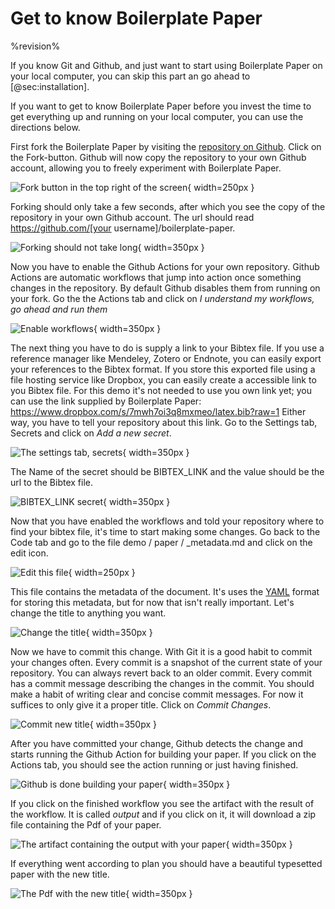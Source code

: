 Get to know Boilerplate Paper
=============================

%revision%

If you know Git and Github, and just want to start using Boilerplate Paper on your local computer, you can skip this part an go ahead to [@sec:installation].

If you want to get to know Boilerplate Paper before you invest the time to get everything up and running on your local computer, you can use the directions below.

First fork the Boilerplate Paper by visiting the [repository on Github](https://github.com/gijswijs/boilerplate-paper). Click on the Fork-button. Github will now copy the repository to your own Github account, allowing you to freely experiment with Boilerplate Paper. 

![Fork button in the top right of the screen](paper/images/fork-repository.png){ width=250px }

Forking should only take a few seconds, after which you see the copy of the repository in your own Github account. The url should read https://github.com/[your username]/boilerplate-paper.

![Forking should not take long](paper/images/fork-in-action.png){ width=350px }

Now you have to enable the Github Actions for your own repository. Github Actions are automatic workflows that jump into action once something changes in the repository. By default Github disables them from running on your fork. Go the the Actions tab and click on *I understand my workflows, go ahead and run them*

![Enable workflows](paper/images/enable-workflows.png){ width=350px }

The next thing you have to do is supply a link to your Bibtex file. If you use a reference manager like Mendeley, Zotero or Endnote, you can easily export your references to the Bibtex format. If you store this exported file using a file hosting service like Dropbox, you can easily create a accessible link to you Bibtex file. For this demo it's not needed to use you own link yet; you can use the link supplied by Boilerplate Paper: https://www.dropbox.com/s/7mwh7oi3q8mxmeo/latex.bib?raw=1
Either way, you have to tell your repository about this link. Go to the Settings tab, Secrets and click on *Add a new secret*.

![The settings tab, secrets](paper/images/secrets.png){ width=350px }

The Name of the secret should be BIBTEX_LINK and the value should be the url to the Bibtex file.

![BIBTEX_LINK secret](paper/images/bibtex-link-secret.png){ width=350px }

Now that you have enabled the workflows and told your repository where to find your bibtex file, it's time to start making some changes. Go back to the Code tab and go to the file demo / paper / _metadata.md and click on the edit icon.

![Edit this file](paper/images/edit-this-file.png){ width=250px }

This file contains the metadata of the document. It's uses the [YAML](https://yaml.org/) format for storing this metadata, but for now that isn't really important. Let's change the title to anything you want.

![Change the title](paper/images/edit-title.png){ width=350px }

Now we have to commit this change. With Git it is a good habit to commit your changes often. Every commit is a snapshot of the current state of your repository. You can always revert back to an older commit. Every commit has a commit message describing the changes in the commit. You should make a habit of writing clear and concise commit messages. For now it suffices to only give it a proper title. Click on *Commit Changes*.

![Commit new title](paper/images/Commit-new-title.png){ width=350px }

After you have committed your change, Github detects the change and starts running the Github Action for building your paper. If you click on the Actions tab, you should see the action running or just having finished.

![Github is done building your paper](paper/images/github-action-finished.png){ width=350px }

If you click on the finished workflow you see the artifact with the result of the workflow. It is called *output* and if you click on it, it will download a zip file containing the Pdf of your paper.

![The artifact containing the output with your paper](paper/images/Artifacts.png){ width=350px }

If everything went according to plan you should have a beautiful typesetted paper with the new title.

![The Pdf with the new title](paper/images/The-Pdf-with-the-new-title.png){ width=350px }
